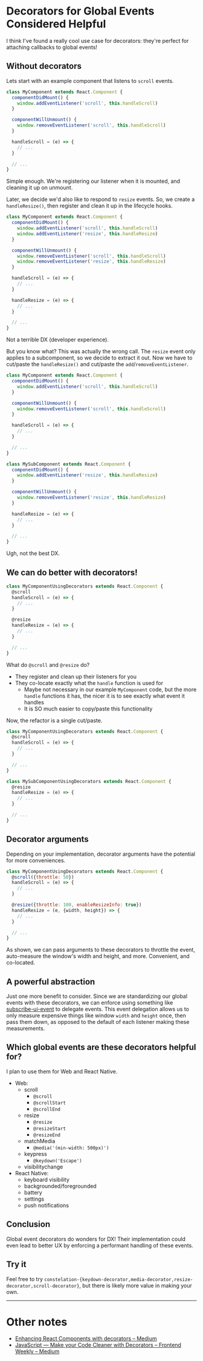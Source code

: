 # Decorators for Global Events Considered Helpful

I think I've found a really cool use case for decorators: they're perfect for attaching callbacks to global events!

## Without decorators
Lets start with an example component that listens to `scroll` events.

```jsx
class MyComponent extends React.Component {
  componentDidMount() {
    window.addEventListener('scroll', this.handleScroll)
  }

  componentWillUnmount() {
    window.removeEventListener('scroll', this.handleScroll)
  }

  handleScroll = (e) => {
    // ...
  }

  // ...
}
```

Simple enough. We're registering our listener when it is mounted, and cleaning it up on unmount.

Later, we decide we'd also like to respond to `resize` events. So, we create a `handleResize()`, then register and clean it up in the lifecycle hooks.

```jsx
class MyComponent extends React.Component {
  componentDidMount() {
    window.addEventListener('scroll', this.handleScroll)
    window.addEventListener('resize', this.handleResize)
  }

  componentWillUnmount() {
    window.removeEventListener('scroll', this.handleScroll)
    window.removeEventListener('resize', this.handleResize)
  }

  handleScroll = (e) => {
    // ...
  }

  handleResize = (e) => {
    // ...
  }

  // ...
}
```

Not a terrible DX (developer experience).

But you know what? This was actually the wrong call. The `resize` event only applies to a subcomponent, so we decide to extract it out. Now we have to cut/paste the `handleResize()` and cut/paste the `add`/`removeEventListener`.

```jsx
class MyComponent extends React.Component {
  componentDidMount() {
    window.addEventListener('scroll', this.handleScroll)
  }

  componentWillUnmount() {
    window.removeEventListener('scroll', this.handleScroll)
  }

  handleScroll = (e) => {
    // ...
  }

  // ...
}

class MySubComponent extends React.Component {
  componentDidMount() {
    window.addEventListener('resize', this.handleResize)
  }

  componentWillUnmount() {
    window.removeEventListener('resize', this.handleResize)
  }

  handleResize = (e) => {
    // ...
  }

  // ...
}
```

Ugh, not the best DX.

## We can do better with decorators!

```jsx
class MyComponentUsingDecorators extends React.Component {
  @scroll
  handleScroll = (e) => {
    // ...
  }

  @resize
  handleResize = (e) => {
    // ...
  }

  // ...
}
```

What do `@scroll` and `@resize` do?
- They register and clean up their listeners for you
- They co-locate exactly what the `handle` function is used for
  - Maybe not necessary in our example `MyComponent` code, but the more `handle` functions it has, the nicer it is to see exactly what event it handles
  - It is SO much easier to copy/paste this functionality

Now, the refactor is a single cut/paste.

```jsx
class MyComponentUsingDecorators extends React.Component {
  @scroll
  handleScroll = (e) => {
    // ...
  }

  // ...
}

class MySubComponentUsingDecorators extends React.Component {
  @resize
  handleResize = (e) => {
    // ...
  }

  // ...
}
```

## Decorator arguments
Depending on your implementation, decorator arguments have the potential for more conveniences.

```jsx
class MyComponentUsingDecorators extends React.Component {
  @scroll({throttle: 50})
  handleScroll = (e) => {
    // ...
  }

  @resize({throttle: 100, enableResizeInfo: true})
  handleResize = (e, {width, height}) => {
    // ...
  }

  // ...
}
```

As shown, we can pass arguments to these decorators to throttle the event, auto-measure the window's width and height, and more. Convenient, and co-located.

## A powerful abstraction
Just one more benefit to consider. Since we are standardizing our global events with these decorators, we can enforce using something like [subscribe-ui-event](https://github.com/yahoo/subscribe-ui-event) to delegate events. This event delegation allows us to only measure expensive things like window `width` and `height` once, then pass them down, as opposed to the default of each listener making these measurements.

## Which global events are these decorators helpful for?
I plan to use them for Web and React Native.

- Web:
  - scroll
    - `@scroll`
    - `@scrollStart`
    - `@scrollEnd`
  - resize
    - `@resize`
    - `@resizeStart`
    - `@resizeEnd`
  - matchMedia
    - `@media('(min-width: 500px)')`
  - keypress
    - `@keydown('Escape')`
  - visibilitychange
- React Native:
  - keyboard visibility
  - backgrounded/foregrounded
  - battery
  - settings
  - push notifications

## Conclusion
Global event decorators do wonders for DX! Their implementation could even lead to better UX by enforcing a performant handling of these events.

## Try it
Feel free to try `constelation-{keydown-decorator,media-decorator,resize-decorator,scroll-decorator}`, but there is likely more value in making your own.

---
# Other notes


- [Enhancing React Components with decorators – Medium](https://medium.com/@gigobyte/enhancing-react-components-with-decorators-441320e8606a#.sjsi0hxct)
- [JavaScript — Make your Code Cleaner with Decorators – Frontend Weekly – Medium](https://medium.com/front-end-hacking/javascript-make-your-code-cleaner-with-decorators-d34fc72af947)
